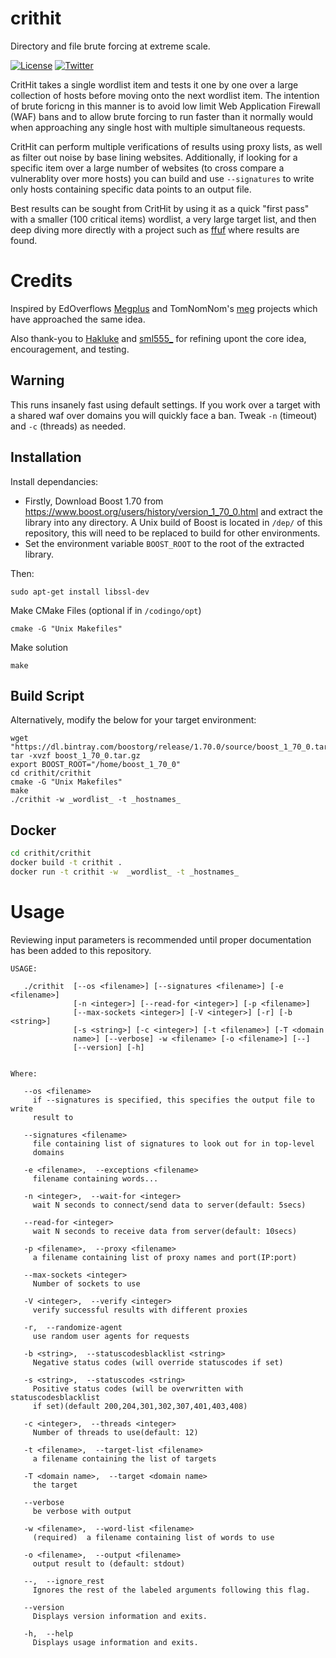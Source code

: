 # crithit
Directory and file brute forcing at extreme scale.

 [![License](https://img.shields.io/badge/license-GPL3-_red.svg)](https://www.gnu.org/licenses/gpl-3.0.en.html) [![Twitter](https://img.shields.io/badge/twitter-@codingo__-blue.svg)](https://twitter.com/codingo_)

CritHit takes a single wordlist item and tests it one by one over a large collection of hosts before moving onto the next wordlist item. The intention of brute foricng in this manner is to avoid low limit Web Application Firewall (WAF) bans and to allow brute forcing to run faster than it normally would when approaching any single host with multiple simultaneous requests.

CritHit can perform multiple verifications of results using proxy lists, as well as filter out noise by base lining websites. Additionally, if looking for a specific item over a large number of websites (to cross compare a vulnerablity over more hosts) you can build and use `--signatures` to write only hosts containing specific data points to an output file.

Best results can be sought from CritHit by using it as a quick "first pass" with a smaller (100 critical items) wordlist, a very large target list, and then deep diving more directly with a project such as [ffuf](https://github.com/ffuf/ffuf) where results are found.

# Credits
Inspired by EdOverflows [Megplus](https://github.com/EdOverflow/megplus) and TomNomNom's [meg](https://github.com/tomnomnom/meg) projects which have approached the same idea.

Also thank-you to [Hakluke](https://github.com/hakluke) and [sml555_](https://github.com/prodigysml) for refining upont the core idea, encouragement, and testing.

## Warning
This runs insanely fast using default settings. If you work over a target with a shared waf over domains you will quickly face a ban. Tweak `-n` (timeout) and `-c` (threads) as needed.

## Installation
Install dependancies:

- Firstly, Download Boost 1.70 from https://www.boost.org/users/history/version_1_70_0.html and extract the library into any directory. A Unix build of Boost is located in `/dep/` of this repository, this will need to be replaced to build for other environments.
- Set the environment variable  `BOOST_ROOT` to the root of the extracted library.

Then: 
```
sudo apt-get install libssl-dev
```

Make CMake Files (optional if in `/codingo/opt`)
```
cmake -G "Unix Makefiles" 
```
Make solution
```
make
```

## Build Script
Alternatively, modify the below for your target environment:

```
wget "https://dl.bintray.com/boostorg/release/1.70.0/source/boost_1_70_0.tar.gz"
tar -xvzf boost_1_70_0.tar.gz
export BOOST_ROOT="/home/boost_1_70_0"
cd crithit/crithit
cmake -G "Unix Makefiles"
make
./crithit -w _wordlist_ -t _hostnames_
```
## Docker

```bash
cd crithit/crithit
docker build -t crithit .
docker run -t crithit -w  _wordlist_ -t _hostnames_
```

# Usage

Reviewing input parameters is recommended until proper documentation has been added to this repository. 

```
USAGE:

   ./crithit  [--os <filename>] [--signatures <filename>] [-e <filename>]
              [-n <integer>] [--read-for <integer>] [-p <filename>]
              [--max-sockets <integer>] [-V <integer>] [-r] [-b <string>]
              [-s <string>] [-c <integer>] [-t <filename>] [-T <domain
              name>] [--verbose] -w <filename> [-o <filename>] [--]
              [--version] [-h]


Where:

   --os <filename>
     if --signatures is specified, this specifies the output file to write
     result to

   --signatures <filename>
     file containing list of signatures to look out for in top-level
     domains

   -e <filename>,  --exceptions <filename>
     filename containing words...

   -n <integer>,  --wait-for <integer>
     wait N seconds to connect/send data to server(default: 5secs)

   --read-for <integer>
     wait N seconds to receive data from server(default: 10secs)

   -p <filename>,  --proxy <filename>
     a filename containing list of proxy names and port(IP:port)

   --max-sockets <integer>
     Number of sockets to use

   -V <integer>,  --verify <integer>
     verify successful results with different proxies

   -r,  --randomize-agent
     use random user agents for requests

   -b <string>,  --statuscodesblacklist <string>
     Negative status codes (will override statuscodes if set)

   -s <string>,  --statuscodes <string>
     Positive status codes (will be overwritten with statuscodesblacklist
     if set)(default 200,204,301,302,307,401,403,408)

   -c <integer>,  --threads <integer>
     Number of threads to use(default: 12)

   -t <filename>,  --target-list <filename>
     a filename containing the list of targets

   -T <domain name>,  --target <domain name>
     the target

   --verbose
     be verbose with output

   -w <filename>,  --word-list <filename>
     (required)  a filename containing list of words to use

   -o <filename>,  --output <filename>
     output result to (default: stdout)

   --,  --ignore_rest
     Ignores the rest of the labeled arguments following this flag.

   --version
     Displays version information and exits.

   -h,  --help
     Displays usage information and exits.
```


